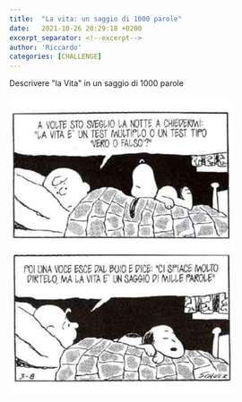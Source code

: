 ```yaml
---
title:  "La vita: un saggio di 1000 parole"
date:   2021-10-26 20:29:18 +0200
excerpt_separator: <!--excerpt-->
author: 'Riccardo'
categories: [CHALLENGE]
---
```

Descrivere "la Vita" in un saggio di 1000 parole
<!--excerpt-->

![A local image](/assets/images/snoopy.jpg)